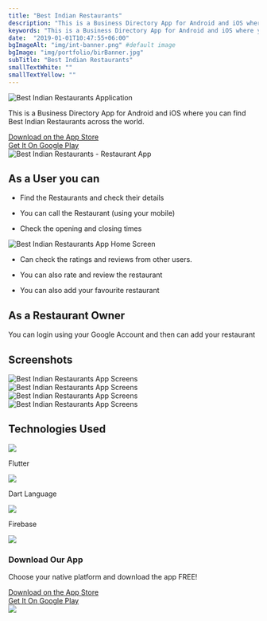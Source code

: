 ```yaml
---
title: "Best Indian Restaurants"
description: "This is a Business Directory App for Android and iOS where you can find Best Indian Restaurants across the world."
keywords: "This is a Business Directory App for Android and iOS where you can find Best Indian Restaurants across the world."
date:  "2019-01-01T10:47:55+06:00"
bgImageAlt: "img/int-banner.png" #default image
bgImage: "img/portfolio/birBanner.jpg" 
subTitle: "Best Indian Restaurants"
smallTextWhite: ""
smallTextYellow: ""
---
```


<section class="portfolioIntro h-100">
    <div class="row m-0 p-0">
        <div class="col-sm-6 d-flex align-items-center m-0 p-0">
            <div class="smalldescription text-center">
                <img src="../../img/portfolio/bir.png" alt="Best Indian Restaurants Application" class="img-fluid pt-1 pb-3"/> 
                <p>This is a Business Directory App for Android and iOS where you can find Best Indian Restaurants across the world.</p>
                <div class="d-flex align-items-center justify-content-center pt-3">
                <a href="https://itunes.apple.com/us/app/best-indian-restaurants/id1435602964?ls=1&amp;mt=8T" target="_blank" class="btn btn-store d-flex align-items-center">
                        <span class="fa fa-apple fa-2x pull-left"></span> 
                        <div>
                            <span class="btn-label">Download on the</span>
                            <span class="btn-caption">App Store</span>
                        </div>    
                    </a>
                    <a href="https://play.google.com/store/apps/details?id=com.deligence.bestindianrestaurant" target="_blank" class="btn btn-store d-flex align-items-center">
                        <span class="fa fa-android fa-2x pull-left"></span> 
                        <div>
                            <span class="btn-label">Get It On</span>
                            <span class="btn-caption">Google Play</span>
                        </div>  
                    </a>
                </div>
            </div>
        </div>
        <div class="col-sm-6 m-0 p-0">
            <div class="introImage d-flex align-items-center justify-content-center"> 
                <img src="../../img/portfolio/best-indian-restaurants-img.png" alt="Best Indian Restaurants - Restaurant App" class="img-fluid"/> 
            </div>
        </div>
    </div>
</section>

<section class="appFeatures pt-5 pb-3 text-center">
  <div class="container">
     <h2> As a User you can </h2>
        <div class="row">
           <div class="col-lg-4 col-md-4 col-sm-4 col-xs-12 text-center d-flex align-items-center">
                <ul class="featurelistIcon">
                    <li>
                        <div class="featurecircle smallCircle">
                            <span><i class="fa fa-star customColor"></i></span>
                        </div>
                        <p> Find the Restaurants and check their details </p>
                    </li>
                    <li>
                        <div class="featurecircle smallCircle">
                            <span><i class="fa fa-star customColor"></i></span>
                        </div>
                        <p> You can call the Restaurant (using your mobile) </p>
                    </li>
                    <li>
                        <div class="featurecircle smallCircle">
                            <span><i class="fa fa-star customColor"></i></span>
                        </div>
                        <p> Check the opening and closing times </p>
                    </li>
                </ul>
           </div>
           <div class="col-lg-4 col-md-4 col-sm-4 col-xs-12 text-center d-flex align-items-center">
             <img src="../../img/portfolio/bir/imgBIR-top.png" alt="Best Indian Restaurants App Home Screen" class="img-fluid"/>
           </div>
           <div class="col-lg-4 col-md-4 col-sm-4 col-xs-12 text-center d-flex align-items-center">
                <ul class="featurelistIcon">
                    <li>
                        <div class="featurecircle smallCircle">
                            <span><i class="fa fa-star customColor"></i></span>
                        </div>
                        <p> Can check the ratings and reviews from other users. </p>
                    </li>
                    <li>
                        <div class="featurecircle smallCircle">
                            <span><i class="fa fa-pencil-square-o customColor"></i></span>
                        </div>
                        <p> You can also rate and review the restaurant </p>
                    </li> 
                    <li>
                        <div class="featurecircle smallCircle">
                            <span><i class="fa fa-star customColor"></i></span>
                        </div>
                        <p> You can also add your favourite restaurant </p>
                    </li>
                </ul>
           </div>
        </div>
  </div>
</section>

## As a Restaurant Owner

You can login using your Google Account and then can add your restaurant

## Screenshots

<div class="row">
  <div class="col-sm-3"><img src="../../img/portfolio/bir/screen-1.jpg" alt="Best Indian Restaurants App Screens" class="img-fluid mt-4 mb-4 img-thumbnail"/></div>
  <div class="col-sm-3"> <img src="../../img/portfolio/bir/screen-2.jpg" alt="Best Indian Restaurants App Screens" class="img-fluid mt-4 mb-5 img-thumbnail"/> </div>
  <div class="col-sm-3"> <img src="../../img/portfolio/bir/screen-3.jpg" alt="Best Indian Restaurants App Screens" class="img-fluid mt-4 mb-5 img-thumbnail"/> </div>
  <div class="col-sm-3"> <img src="../../img/portfolio/bir/screen-4.jpg" alt="Best Indian Restaurants App Screens" class="img-fluid mt-4 mb-5 img-thumbnail"/> </div>
</div>

<section class="technolgiesUsed pt-1 pb-2 text-center">
    <div class="container">
        <h2>Technologies Used</h2>
        <div class="pt-5 pb-2 d-flex align-items-center justify-content-center">
            <span>
                <img src="../../img/portfolio/bir/icon-1.png"/>
                <p> Flutter </p>
            </span>
            <span class="ml-5">
                <img src="../../img/portfolio/bir/icon-2.png"/>
                <p> Dart Language </p>
            </span>
            <span class="ml-5">
                <img src="../../img/portfolio/bir/icon-3.png"/>
                <p> Firebase </p>
            </span>
        </div>
    </div>
</section>

<section class="portfolioIntro h-100">
    <div class="row m-0 p-0">
        <div class="col-sm-6 d-flex align-items-center m-0 p-0">
            <div class="smalldescription text-center">
                <img src="../../img/portfolio/bir.png" class="img-fluid pt-1 pb-3"/> 
                <h3>Download Our App</h3>
                <p>Choose your native platform and download the app FREE!</p>
                <div class="d-flex align-items-center justify-content-center pt-3">
                     <a href="https://itunes.apple.com/us/app/best-indian-restaurants/id1435602964?ls=1&amp;mt=8T" target="_blank" class="btn btn-store d-flex align-items-center">
                        <span class="fa fa-apple fa-2x pull-left"></span> 
                        <div>
                            <span class="btn-label">Download on the</span>
                            <span class="btn-caption">App Store</span>
                        </div>    
                    </a>
                    <a href="https://play.google.com/store/apps/details?id=com.deligence.bestindianrestaurant" target="_blank" class="btn btn-store d-flex align-items-center">
                        <span class="fa fa-android fa-2x pull-left"></span> 
                        <div>
                            <span class="btn-label">Get It On</span>
                            <span class="btn-caption">Google Play</span>
                        </div>  
                    </a>
                </div>
            </div>
        </div>
        <div class="col-sm-6 m-0 p-0">
            <div class="introImage d-flex align-items-center justify-content-center btmDownloadBgImg"> 
                <img src="../../img/portfolio/bir/imgBIR-top.png" class="img-fluid"/> 
            </div>
        </div>
    </div>
</section>